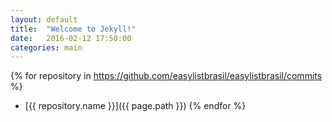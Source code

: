 ```yaml
---
layout: default
title:  "Welcome to Jekyll!"
date:   2016-02-12 17:50:00
categories: main
---
```


{% for repository in https://github.com/easylistbrasil/easylistbrasil/commits %}
  * [{{ repository.name }}]({{ page.path }})
{% endfor %}
